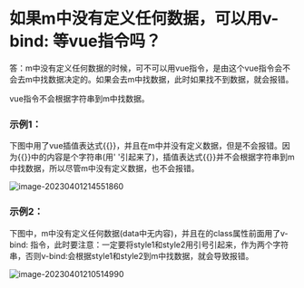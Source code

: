 # 如果m中没有定义任何数据，可以用v-bind: 等vue指令吗？

答：m中没有定义任何数据的时候，可不可以用vue指令，是由这个vue指令会不会去m中找数据决定的。如果会去m中找数据，此时如果找不到数据，就会报错。

vue指令不会根据字符串到m中找数据。



### 示例1：

下图中用了vue插值表达式{{}}，并且在m中并没有定义数据，但是不会报错。因为{{}}中的内容是个字符串(用' '引起来了)，插值表达式{{}}并不会根据字符串到m中找数据，所以尽管m中没有定义数据，也不会报错。

![image-20230401214551860](C:\Users\patrick\AppData\Roaming\Typora\typora-user-images\image-20230401214551860.png)

### 示例2：

下图中，m中没有定义任何数据(data中无内容)，并且在<span>的class属性前面用了v-bind: 指令，此时要注意：一定要将style1和style2用引号引起来，作为两个字符串，否则v-bind:会根据style1和style2到m中找数据，就会导致报错。

![image-20230401210514990](C:\Users\patrick\AppData\Roaming\Typora\typora-user-images\image-20230401210514990.png)